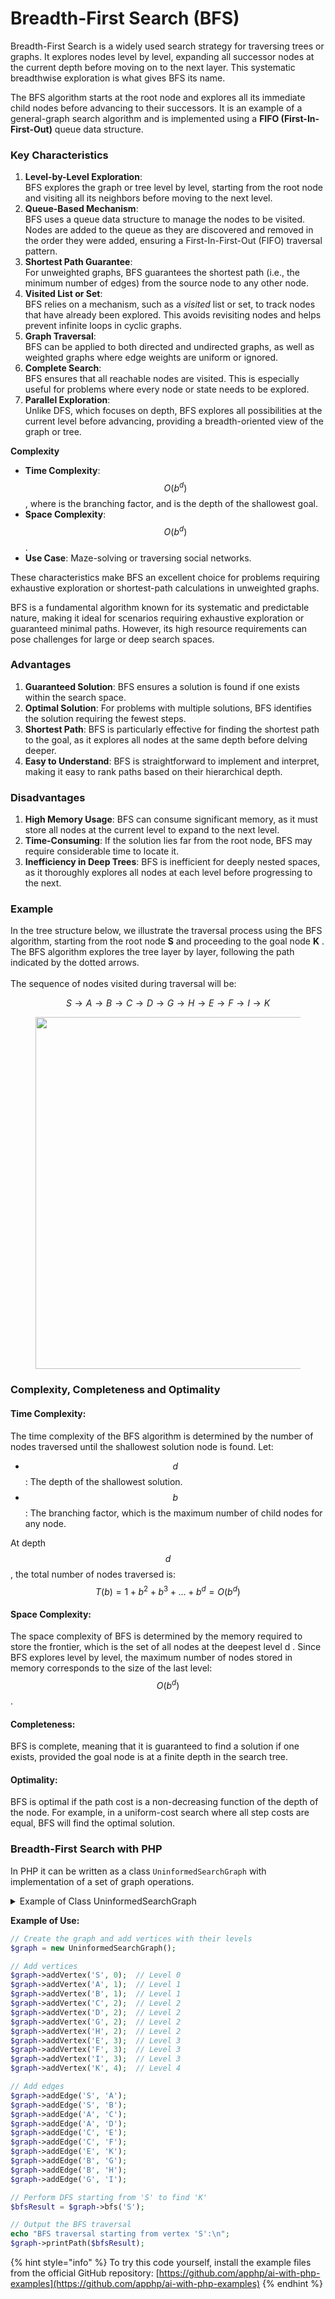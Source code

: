 # Breadth-First Search (BFS)

Breadth-First Search is a widely used search strategy for traversing trees or graphs. It explores nodes level by level, expanding all successor nodes at the current depth before moving on to the next layer. This systematic breadthwise exploration is what gives BFS its name.

The BFS algorithm starts at the root node and explores all its immediate child nodes before advancing to their successors. It is an example of a general-graph search algorithm and is implemented using a **FIFO (First-In-First-Out)** queue data structure.

### **Key Characteristics**

1. **Level-by-Level Exploration**:\
   BFS explores the graph or tree level by level, starting from the root node and visiting all its neighbors before moving to the next level.
2. **Queue-Based Mechanism**:\
   BFS uses a queue data structure to manage the nodes to be visited. Nodes are added to the queue as they are discovered and removed in the order they were added, ensuring a First-In-First-Out (FIFO) traversal pattern.
3. **Shortest Path Guarantee**:\
   For unweighted graphs, BFS guarantees the shortest path (i.e., the minimum number of edges) from the source node to any other node.
4. **Visited List or Set**:\
   BFS relies on a mechanism, such as a _visited_ list or set, to track nodes that have already been explored. This avoids revisiting nodes and helps prevent infinite loops in cyclic graphs.
5. **Graph Traversal**:\
   BFS can be applied to both directed and undirected graphs, as well as weighted graphs where edge weights are uniform or ignored.
6. **Complete Search**:\
   BFS ensures that all reachable nodes are visited. This is especially useful for problems where every node or state needs to be explored.
7. **Parallel Exploration**:\
   Unlike DFS, which focuses on depth, BFS explores all possibilities at the current level before advancing, providing a breadth-oriented view of the graph or tree.

**Complexity**

* **Time Complexity**: $$O(b^d)$$, where  is the branching factor, and  is the depth of the shallowest goal.
* **Space Complexity**: $$O(b^d)$$.
* **Use Case**: Maze-solving or traversing social networks.

These characteristics make BFS an excellent choice for problems requiring exhaustive exploration or shortest-path calculations in unweighted graphs.

BFS is a fundamental algorithm known for its systematic and predictable nature, making it ideal for scenarios requiring exhaustive exploration or guaranteed minimal paths. However, its high resource requirements can pose challenges for large or deep search spaces.

### Advantages

1. **Guaranteed Solution**: BFS ensures a solution is found if one exists within the search space.
2. **Optimal Solution**: For problems with multiple solutions, BFS identifies the solution requiring the fewest steps.
3. **Shortest Path**: BFS is particularly effective for finding the shortest path to the goal, as it explores all nodes at the same depth before delving deeper.
4. **Easy to Understand**: BFS is straightforward to implement and interpret, making it easy to rank paths based on their hierarchical depth.

### Disadvantages

1. **High Memory Usage**: BFS can consume significant memory, as it must store all nodes at the current level to expand to the next level.
2. **Time-Consuming**: If the solution lies far from the root node, BFS may require considerable time to locate it.
3. **Inefficiency in Deep Trees**: BFS is inefficient for deeply nested spaces, as it thoroughly explores all nodes at each level before progressing to the next.

### Example

In the tree structure below, we illustrate the traversal process using the BFS algorithm, starting from the root node **S** and proceeding to the goal node **K** . The BFS algorithm explores the tree layer by layer, following the path indicated by the dotted arrows. \
\
The sequence of nodes visited during traversal will be:

$$S→A→B→C→D→G→H→E→F→I→K$$

<div align="left"><figure><img src="broken-reference" alt="" width="563"><figcaption></figcaption></figure></div>

### Complexity, **Completeness** and Optimality

#### **Time Complexity:**&#x20;

The time complexity of the BFS algorithm is determined by the number of nodes traversed until the shallowest solution node is found. Let:

* $$d$$ : The depth of the shallowest solution.
* $$b$$ : The branching factor, which is the maximum number of child nodes for any node.

At depth $$d$$ , the total number of nodes traversed is:  $$T (b) = 1+b^2+b^3+...+ b^d= O (b^d)$$

#### **Space Complexity:**&#x20;

The space complexity of BFS is determined by the memory required to store the frontier, which is the set of all nodes at the deepest level d . Since BFS explores level by level, the maximum number of nodes stored in memory corresponds to the size of the last level: $$O(b^d)$$.

#### **Completeness:**&#x20;

BFS is complete, meaning that it is guaranteed to find a solution if one exists, provided the goal node is at a finite depth in the search tree.

#### **Optimality:**&#x20;

BFS is optimal if the path cost is a non-decreasing function of the depth of the node. For example, in a uniform-cost search where all step costs are equal, BFS will find the optimal solution.

### Breadth-First Search with PHP

In PHP  it can be written as a class `UninformedSearchGraph` with implementation of a set of graph operations.

<details>

<summary>Example of Class UninformedSearchGraph</summary>

```php
class UninformedSearchGraph {
    private array $adjacencyList;
    private array $levels;
    // Store edge weights
    private array $weights;

    public function __construct() {
        $this->adjacencyList = [];
        $this->levels = [];
        $this->weights = [];
    }

    public function addVertex(string $vertex, int $level = -1): void {
        if (!isset($this->adjacencyList[$vertex])) {
            $this->adjacencyList[$vertex] = [];
            $this->levels[$vertex] = $level;
        }
    }

    public function addEdge(string $vertex1, string $vertex2, float $weight = 1.0): void {
        if (!isset($this->adjacencyList[$vertex1]) || !isset($this->adjacencyList[$vertex2])) {
            throw new InvalidArgumentException("Both vertices must exist in the graph.");
        }

        $this->adjacencyList[$vertex2][] = $vertex1;
        // For undirected graph
        $this->adjacencyList[$vertex1][] = $vertex2;

        // Store weights for both directions
        $this->weights["$vertex1->$vertex2"] = $weight;
        $this->weights["$vertex2->$vertex1"] = $weight;
    }

    public function bfs(string $startVertex): array {
        if (!isset($this->adjacencyList[$startVertex])) {
            throw new InvalidArgumentException("Start vertex does not exist in the graph.");
        }

        $visited = [];
        $queue = new SplQueue();
        $path = [];

        // Mark the starting vertex as visited and enqueue it
        $visited[$startVertex] = true;
        $queue->enqueue($startVertex);

        while (!$queue->isEmpty()) {
            $currentVertex = $queue->dequeue();

            // Add vertex to path
            $path[] = [
                'vertex' => $currentVertex,
                'level' => $this->levels[$currentVertex]
            ];

            // Get all adjacent vertices of the dequeued vertex
            foreach ($this->adjacencyList[$currentVertex] as $neighbor) {
                if (!isset($visited[$neighbor])) {
                    $visited[$neighbor] = true;
                    $queue->enqueue($neighbor);
                }
            }
        }

        return $path;
    }

    public function dfs(string $startVertex, string $target = null): array {
        if (!isset($this->adjacencyList[$startVertex])) {
            throw new InvalidArgumentException("Start vertex does not exist in the graph.");
        }

        $visited = [];
        $path = [];

        // Helper function for recursive DFS
        $dfsRecursive = function(string $vertex) use (&$dfsRecursive, &$visited, &$path, $target): bool {
            // Mark current vertex as visited
            $visited[$vertex] = true;

            // Add vertex to path
            $path[] = [
                'vertex' => $vertex,
                'level' => $this->levels[$vertex]
            ];

            // If we found the target, stop the search
            if ($vertex === $target) {
                return true; // Target found
            }

            // Visit all adjacent vertices
            foreach ($this->adjacencyList[$vertex] as $neighbor) {
                if (!isset($visited[$neighbor])) {
                    if ($dfsRecursive($neighbor)) {
                        return true; // Target found in this path
                    }
                }
            }

            return false; // Target not found in this path
        };

        // Start DFS from the given vertex
        $dfsRecursive($startVertex);
        return $path;
    }

    public function dls(string $startVertex, int $maxDepth, string $target = null): array {
        if (!isset($this->adjacencyList[$startVertex])) {
            throw new InvalidArgumentException("Start vertex does not exist in the graph.");
        }

        $visited = [];
        $path = [];
        $found = false;

        // Helper function for recursive DLS
        $dlsRecursive = function(string $vertex, int $depth) use (&$dlsRecursive, &$visited, &$path, &$found, $maxDepth, $target): void {
            // Mark current vertex as visited
            $visited[$vertex] = true;

            // Add vertex to path
            $path[] = [
                'vertex' => $vertex,
                'level' => $this->levels[$vertex],
                'depth' => $depth
            ];

            // If we found the target, mark as found
            if ($vertex === $target) {
                $found = true;
                return;
            }

            // If we've reached max depth, stop exploring this path
            if ($depth >= $maxDepth) {
                return;
            }

            // Visit all adjacent vertices
            foreach ($this->adjacencyList[$vertex] as $neighbor) {
                if (!isset($visited[$neighbor]) && !$found) {
                    $dlsRecursive($neighbor, $depth + 1);
                }
            }

            // If this path didn't lead to the target and we're backtracking,
            // we can optionally remove this vertex from visited to allow it
            // to be visited again through a different path
            if (!$found) {
                unset($visited[$vertex]);
            }
        };

        // Start DLS from the given vertex at depth 0
        $dlsRecursive($startVertex, 0);

        return [
            'path' => $path,
            'found' => $found,
            'maxDepth' => $maxDepth
        ];
    }

    public function iddfs(string $startVertex, string $target = null, int $maxIterations = 100): array {
        if (!isset($this->adjacencyList[$startVertex])) {
            throw new InvalidArgumentException("Start vertex does not exist in the graph.");
        }

        $allPaths = [];
        $depth = 0;

        // Iteratively increase depth until target is found or max depth is reached
        while ($depth < $maxIterations) {
            $result = $this->dls($startVertex, $depth, $target);
            $allPaths[] = [
                'depth_limit' => $depth,
                'path' => $result['path'],
                'found' => $result['found']
            ];

            // If target is found, return all paths explored
            if ($result['found']) {
                return [
                    'success' => true,
                    'final_depth' => $depth,
                    'paths' => $allPaths
                ];
            }

            $depth++;
        }

        // If target wasn't found within maxIterations
        return [
            'success' => false,
            'final_depth' => $depth - 1,
            'paths' => $allPaths
        ];
    }

    public function ucs(string $startVertex, string $targetVertex = null): array {
        if (!isset($this->adjacencyList[$startVertex])) {
            throw new InvalidArgumentException("Start vertex does not exist in the graph");
        }

        $pq = new SplPriorityQueue();
        $pq->setExtractFlags(SplPriorityQueue::EXTR_BOTH);

        $costs = [$startVertex => 0];
        $visited = [];
        $previous = [$startVertex => null];  // Track the previous node
        $path = [];
        $explored = [];  // Track all explored nodes

        $pq->insert($startVertex, 0);

        while (!$pq->isEmpty()) {
            $current = $pq->extract();
            $currentVertex = $current['data'];
            $currentCost = -$current['priority'];

            if (isset($visited[$currentVertex])) {
                continue;
            }

            $visited[$currentVertex] = true;
            $explored[] = [
                'vertex' => $currentVertex,
                'level' => $this->levels[$currentVertex],
                'cost' => $currentCost
            ];

            if ($currentVertex === $targetVertex) {
                break;
            }

            foreach ($this->adjacencyList[$currentVertex] as $neighbor) {
                $weight = $this->weights["$currentVertex->$neighbor"] ?? 1.0;
                $newCost = $costs[$currentVertex] + $weight;

                if (!isset($costs[$neighbor]) || $newCost < $costs[$neighbor]) {
                    $costs[$neighbor] = $newCost;
                    $previous[$neighbor] = $currentVertex;  // Store the previous node
                    $pq->insert($neighbor, -$newCost);
                }
            }
        }

        // Reconstruct the optimal path
        $optimalPath = [];
        $current = $targetVertex;
        while ($current !== null) {
            $optimalPath[] = [
                'vertex' => $current,
                'level' => $this->levels[$current],
                'cost' => $costs[$current]
            ];
            $current = $previous[$current];
        }

        return [
            'success' => isset($visited[$targetVertex]),
            'explored' => $explored,  // All nodes explored during search
            'optimalPath' => array_reverse($optimalPath),  // The actual optimal path
            'cost' => $costs[$targetVertex] ?? INF
        ];
    }

    public function bds(string $startVertex, string $targetVertex): array {
        if (!isset($this->adjacencyList[$startVertex]) || !isset($this->adjacencyList[$targetVertex])) {
            throw new InvalidArgumentException("Both start and target vertices must exist in the graph.");
        }

        // Initialize forward and backward search queues
        $forwardQueue = new SplQueue();
        $backwardQueue = new SplQueue();

        // Initialize visited sets and parent tracking for both directions
        $forwardVisited = [$startVertex => true];
        $backwardVisited = [$targetVertex => true];
        $forwardParent = [$startVertex => null];
        $backwardParent = [$targetVertex => null];

        // Initialize path tracking
        $forwardPath = [];
        $backwardPath = [];
        $intersectionVertex = null;

        // Add start and target vertices to their respective queues
        $forwardQueue->enqueue($startVertex);
        $backwardQueue->enqueue($targetVertex);

        while (!$forwardQueue->isEmpty() && !$backwardQueue->isEmpty()) {
            // Process forward search
            $intersectionVertex = $this->processBdsQueue(
                $forwardQueue,
                $forwardVisited,
                $backwardVisited,
                $forwardParent,
                $forwardPath,
                'forward'
            );

            if ($intersectionVertex !== null) {
                return $this->constructBdsPath(
                    $intersectionVertex,
                    $forwardParent,
                    $backwardParent,
                    $forwardPath,
                    $backwardPath
                );
            }

            // Process backward search
            $intersectionVertex = $this->processBdsQueue(
                $backwardQueue,
                $backwardVisited,
                $forwardVisited,
                $backwardParent,
                $backwardPath,
                'backward'
            );

            if ($intersectionVertex !== null) {
                return $this->constructBdsPath(
                    $intersectionVertex,
                    $forwardParent,
                    $backwardParent,
                    $forwardPath,
                    $backwardPath
                );
            }
        }

        // No path found
        return [
            'success' => false,
            'path' => [],
            'forwardExplored' => $forwardPath,
            'backwardExplored' => $backwardPath
        ];
    }

    private function processBdsQueue(
        SplQueue $queue,
        array &$currentVisited,
        array $oppositeVisited,
        array &$parentMap,
        array &$pathTracking,
        string $direction
    ): ?string {
        if ($queue->isEmpty()) {
            return null;
        }

        $currentVertex = $queue->dequeue();

        // Add to path tracking
        $pathTracking[] = [
            'vertex' => $currentVertex,
            'level' => $this->levels[$currentVertex],
            'direction' => $direction
        ];

        // Check neighbors
        foreach ($this->adjacencyList[$currentVertex] as $neighbor) {
            // If we've found intersection with opposite search
            if (isset($oppositeVisited[$neighbor])) {
                return $neighbor;
            }

            // If not visited in current direction, add to queue
            if (!isset($currentVisited[$neighbor])) {
                $currentVisited[$neighbor] = true;
                $parentMap[$neighbor] = $currentVertex;
                $queue->enqueue($neighbor);
            }
        }

        return null;
    }

    private function constructBdsPath(
        string $intersectionVertex,
        array $forwardParent,
        array $backwardParent,
        array $forwardExplored,
        array $backwardExplored
    ): array {
        $path = [];

        // Construct path from start to intersection
        $current = $intersectionVertex;
        $forwardPath = [];
        while ($current !== null) {
            $forwardPath[] = [
                'vertex' => $current,
                'level' => $this->levels[$current]
            ];
            $current = $forwardParent[$current] ?? null;
        }
        $forwardPath = array_reverse($forwardPath);

        // Construct path from intersection to target
        $current = $backwardParent[$intersectionVertex] ?? null;
        $backwardPath = [];
        while ($current !== null) {
            $backwardPath[] = [
                'vertex' => $current,
                'level' => $this->levels[$current]
            ];
            $current = $backwardParent[$current] ?? null;
        }

        // Combine paths
        $path = array_merge($forwardPath, $backwardPath);

        return [
            'success' => true,
            'path' => $path,
            'forwardExplored' => $forwardExplored,
            'backwardExplored' => $backwardExplored,
            'intersectionVertex' => $intersectionVertex
        ];
    }

    // Add this helper method to print BDS results
    public function printBdsPath(array $result): void {
        if (!$result['success']) {
            echo "No path found between vertices!\n";
            return;
        }

        echo "\nNodes explored from start (forward direction):\n";
        foreach ($result['forwardExplored'] as $node) {
            echo sprintf("Node: %s (Level %d, Direction: %s)\n",
                $node['vertex'],
                $node['level'],
                $node['direction']
            );
        }

        echo "\nNodes explored from target (backward direction):\n";
        foreach ($result['backwardExplored'] as $node) {
            echo sprintf("Node: %s (Level %d, Direction: %s)\n",
                $node['vertex'],
                $node['level'],
                $node['direction']
            );
        }

        echo "\nFinal path found (intersection at {$result['intersectionVertex']}):\n";
        foreach ($result['path'] as $node) {
            echo sprintf("Node: %s (Level %d)\n",
                $node['vertex'],
                $node['level']
            );
        }
    }

    public function getAdjacencyList(): array {
        return $this->adjacencyList;
    }

    public function printPath(array $path): void {
        foreach ($path as $node) {
            echo sprintf("Node: %s (Level %d)\n", $node['vertex'], $node['level']);
        }
    }

    public function printUcsPath(array $result): void {
        if (!$result['success']) {
            echo "Target not found!\n";
            return;
        }

        echo "\nNodes explored during UCS (in order of exploration):\n";
        foreach ($result['explored'] as $node) {
            echo sprintf("Node: %s (Level %d, Cost %.2f)\n",
                $node['vertex'],
                $node['level'],
                $node['cost']
            );
        }

        echo "\nOptimal path found:\n";
        foreach ($result['optimalPath'] as $node) {
            echo sprintf("Node: %s (Level %d, Cost %.2f)\n",
                $node['vertex'],
                $node['level'],
                $node['cost']
            );
        }
        echo sprintf("Total Cost: %.2f\n", $result['cost']);
    }

    // Helper method to print the adjacency list (for debugging)
    public function printGraph(): void {
        foreach ($this->adjacencyList as $vertex => $neighbors) {
            echo sprintf("%s (Level %d) -> %s\n",
                $vertex,
                $this->levels[$vertex],
                implode(', ', $neighbors)
            );
        }
    }
}

```

</details>

**Example of Use:**

```php
// Create the graph and add vertices with their levels
$graph = new UninformedSearchGraph();

// Add vertices
$graph->addVertex('S', 0);  // Level 0
$graph->addVertex('A', 1);  // Level 1
$graph->addVertex('B', 1);  // Level 1
$graph->addVertex('C', 2);  // Level 2
$graph->addVertex('D', 2);  // Level 2
$graph->addVertex('G', 2);  // Level 2
$graph->addVertex('H', 2);  // Level 2
$graph->addVertex('E', 3);  // Level 3
$graph->addVertex('F', 3);  // Level 3
$graph->addVertex('I', 3);  // Level 3
$graph->addVertex('K', 4);  // Level 4

// Add edges
$graph->addEdge('S', 'A');
$graph->addEdge('S', 'B');
$graph->addEdge('A', 'C');
$graph->addEdge('A', 'D');
$graph->addEdge('C', 'E');
$graph->addEdge('C', 'F');
$graph->addEdge('E', 'K');
$graph->addEdge('B', 'G');
$graph->addEdge('B', 'H');
$graph->addEdge('G', 'I');

// Perform DFS starting from 'S' to find 'K'
$bfsResult = $graph->bfs('S');

// Output the BFS traversal
echo "BFS traversal starting from vertex 'S':\n";
$graph->printPath($bfsResult);
```

{% hint style="info" %}
To try this code yourself, install the example files from the official GitHub repository: [https://github.com/apphp/ai-with-php-examples](https://github.com/apphp/ai-with-php-examples)
{% endhint %}
